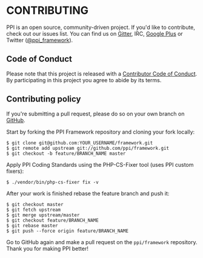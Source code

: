 # CONTRIBUTING

[@gitter]:        https://gitter.im/ppi/framework                           "Gitter"
[@gitweb]:        https://github.com/ppi/framework                          "ppi/framework"
[@gplus]:         https://plus.google.com/communities/100606932222119087997 "PPI on Google+"
[@twitter]:       https://twitter.com/ppi_framework                         "PPI Framework at Twitter"

PPI is an open source, community-driven project. If you'd like to contribute, check out our issues list. You can find us
on [Gitter][@gitter], IRC, [Google Plus][@gplus] or Twitter ([@ppi_framework][@twitter]).

Code of Conduct
---------------

Please note that this project is released with a
[Contributor Code of Conduct](http://contributor-covenant.org/version/1/2/0/).
By participating in this project you agree to abide by its terms.

Contributing policy
-------------------

If you're submitting a pull request, please do so on your own branch on [GitHub][@gitweb].
 
Start by forking the PPI Framework repository and cloning your fork locally:

    $ git clone git@github.com:YOUR_USERNAME/framework.git
    $ git remote add upstream git://github.com/ppi/framework.git
    $ git checkout -b feature/BRANCH_NAME master

Apply PPI Coding Standards using the PHP-CS-Fixer tool (uses PPI custom fixers):

    $ ./vendor/bin/php-cs-fixer fix -v

After your work is finished rebase the feature branch and push it:

    $ git checkout master
    $ git fetch upstream
    $ git merge upstream/master
    $ git checkout feature/BRANCH_NAME
    $ git rebase master
    $ git push --force origin feature/BRANCH_NAME

Go to GitHub again and make a pull request on the `ppi/framework` repository. Thank you for making PPI better!
